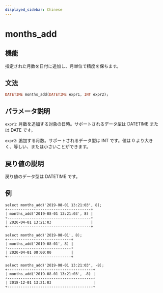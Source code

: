 ```yaml
---
displayed_sidebar: Chinese
---
```


# months_add

## 機能

指定された月数を日付に追加し、月単位で精度を保ちます。

## 文法

```Haskell
DATETIME months_add(DATETIME expr1, INT expr2);
```

## パラメータ説明

`expr1`: 月数を追加する対象の日時。サポートされるデータ型は DATETIME または DATE です。

`expr2`: 追加する月数。サポートされるデータ型は INT です。値は 0 より大きく、等しい、または小さいことができます。

## 戻り値の説明

戻り値のデータ型は DATETIME です。

## 例

```Plain
select months_add('2019-08-01 13:21:03', 8);
+--------------------------------------+
| months_add('2019-08-01 13:21:03', 8) |
+--------------------------------------+
| 2020-04-01 13:21:03                  |
+--------------------------------------+

select months_add('2019-08-01', 8);
+-----------------------------+
| months_add('2019-08-01', 8) |
+-----------------------------+
| 2020-04-01 00:00:00         |
+-----------------------------+

select months_add('2019-08-01 13:21:03', -8);
+---------------------------------------+
| months_add('2019-08-01 13:21:03', -8) |
+---------------------------------------+
| 2018-12-01 13:21:03                   |
+---------------------------------------+
```
